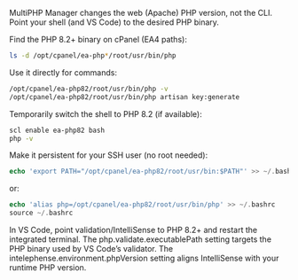 MultiPHP Manager changes the web (Apache) PHP version, not the CLI. Point your shell (and VS Code) to the desired PHP binary.

Find the PHP 8.2+ binary on cPanel (EA4 paths):
```bash
ls -d /opt/cpanel/ea-php*/root/usr/bin/php
```
Use it directly for commands:
```bash
/opt/cpanel/ea-php82/root/usr/bin/php -v
/opt/cpanel/ea-php82/root/usr/bin/php artisan key:generate
```
Temporarily switch the shell to PHP 8.2 (if available):
```bash
scl enable ea-php82 bash
php -v
```
Make it persistent for your SSH user (no root needed):
```php
echo 'export PATH="/opt/cpanel/ea-php82/root/usr/bin:$PATH"' >> ~/.bashrc
```
or:
```php
echo 'alias php=/opt/cpanel/ea-php82/root/usr/bin/php' >> ~/.bashrc
source ~/.bashrc
```
In VS Code, point validation/IntelliSense to PHP 8.2+ and restart the integrated terminal.
The php.validate.executablePath setting targets the PHP binary used by VS Code’s validator. The intelephense.environment.phpVersion setting aligns IntelliSense with your runtime PHP version.
